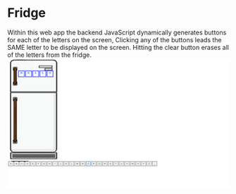 # Fridge
Within this web app the backend JavaScript dynamically generates buttons for each of the letters on the screen, Clicking any of the buttons leads the SAME letter to be displayed on the screen. Hitting the clear button erases all of the letters from the fridge.
![](assets/fridge-works.png)
